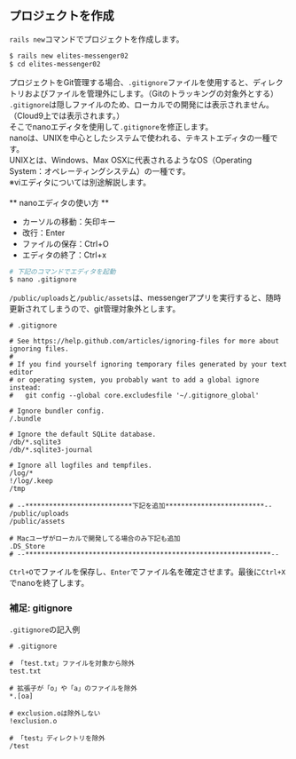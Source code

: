 ## プロジェクトを作成

`rails new`コマンドでプロジェクトを作成します。
```bash
$ rails new elites-messenger02
$ cd elites-messenger02
```

プロジェクトをGit管理する場合、`.gitignore`ファイルを使用すると、ディレクトリおよびファイルを管理外にします。（Gitのトラッキングの対象外とする）<br>
`.gitignore`は隠しファイルのため、ローカルでの開発には表示されません。（Cloud9上では表示されます。）<br>
そこでnanoエディタを使用して`.gitignore`を修正します。<br>
nanoは、UNIXを中心としたシステムで使われる、テキストエディタの一種です。<br>
UNIXとは、Windows、Max OSXに代表されるようなOS（Operating System：オペレーティングシステム）の一種です。<br>
※viエディタについては別途解説します。<br>
<br>
** nanoエディタの使い方 **
- カーソルの移動：矢印キー<br>
- 改行：Enter<br>
- ファイルの保存：Ctrl+O<br>
- エディタの終了：Ctrl+x<br>

```bash
# 下記のコマンドでエディタを起動
$ nano .gitignore
```



`/public/uploads`と`/public/assets`は、messengerアプリを実行すると、随時更新されてしまうので、git管理対象外とします。<br>

```
# .gitignore

# See https://help.github.com/articles/ignoring-files for more about ignoring files.
#
# If you find yourself ignoring temporary files generated by your text editor
# or operating system, you probably want to add a global ignore instead:
#   git config --global core.excludesfile '~/.gitignore_global'

# Ignore bundler config.
/.bundle

# Ignore the default SQLite database.
/db/*.sqlite3
/db/*.sqlite3-journal

# Ignore all logfiles and tempfiles.
/log/*
!/log/.keep
/tmp

# --***************************下記を追加*************************--
/public/uploads
/public/assets

# Macユーザがローカルで開発してる場合のみ下記も追加
.DS_Store
# --**************************************************************--

```
`Ctrl+O`でファイルを保存し、`Enter`でファイル名を確定させます。最後に`Ctrl+X`でnanoを終了します。


### 補足: gitignore

`.gitignore`の記入例

```
# .gitignore

# 「test.txt」ファイルを対象から除外
test.txt

# 拡張子が「o」や「a」のファイルを除外
*.[oa]

# exclusion.oは除外しない
!exclusion.o

# 「test」ディレクトリを除外
/test
```
